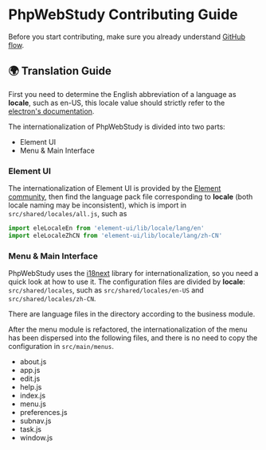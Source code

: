 # PhpWebStudy Contributing Guide

Before you start contributing, make sure you already understand [GitHub flow](https://guides.github.com/introduction/flow/).

## 🌍 Translation Guide

First you need to determine the English abbreviation of a language as **locale**, such as en-US, this locale value should strictly refer to the [electron's documentation](https://electronjs.org/docs/api/locales).

The internationalization of PhpWebStudy is divided into two parts:

- Element UI
- Menu & Main Interface

### Element UI

The internationalization of Element UI is provided by the [Element community](http://element.eleme.io/#/en-US/component/i18n), then find the language pack file corresponding to **locale** (both locale naming may be inconsistent), which is import in `src/shared/locales/all.js`, such as

```javascript
import eleLocaleEn from 'element-ui/lib/locale/lang/en'
import eleLocaleZhCN from 'element-ui/lib/locale/lang/zh-CN'
```

### Menu & Main Interface

PhpWebStudy uses the [i18next](https://www.i18next.com/overview/getting-started) library for internationalization, so you need a quick look at how to use it.
The configuration files are divided by **locale**: `src/shared/locales`, such as `src/shared/locales/en-US` and `src/shared/locales/zh-CN`.

There are language files in the directory according to the business module.

After the menu module is refactored, the internationalization of the menu has been dispersed into the following files, and there is no need to copy the configuration in `src/main/menus`.

- about.js
- app.js
- edit.js
- help.js
- index.js
- menu.js
- preferences.js
- subnav.js
- task.js
- window.js
